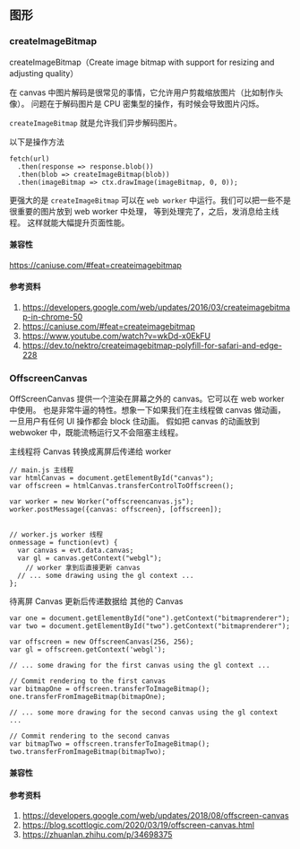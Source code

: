 ## 图形

### createImageBitmap
createImageBitmap（Create image bitmap with support for resizing and adjusting quality）

在 canvas 中图片解码是很常见的事情，它允许用户剪裁缩放图片（比如制作头像）。
问题在于解码图片是 CPU 密集型的操作，有时候会导致图片闪烁。

`createImageBitmap` 就是允许我们异步解码图片。

以下是操作方法

```
fetch(url)
  .then(response => response.blob())
  .then(blob => createImageBitmap(blob))
  .then(imageBitmap => ctx.drawImage(imageBitmap, 0, 0));
```

更强大的是 `createImageBitmap` 可以在 `web worker` 中运行。我们可以把一些不是很重要的图片放到 web worker 中处理，
等到处理完了，之后，发消息给主线程。
这样就能大幅提升页面性能。



#### 兼容性

https://caniuse.com/#feat=createimagebitmap

#### 参考资料
1. https://developers.google.com/web/updates/2016/03/createimagebitmap-in-chrome-50
2. https://caniuse.com/#feat=createimagebitmap
3. https://www.youtube.com/watch?v=wkDd-x0EkFU
4. https://dev.to/nektro/createimagebitmap-polyfill-for-safari-and-edge-228

### OffscreenCanvas

OffScreenCanvas 提供一个渲染在屏幕之外的 canvas。它可以在 web worker 中使用。
也是非常牛逼的特性。想象一下如果我们在主线程做 canvas 做动画，一旦用户有任何 UI 操作都会 block 住动画。
假如把 canvas 的动画放到 webwoker 中，既能流畅运行又不会阻塞主线程。

主线程将 Canvas 转换成离屏后传递给 worker

```
// main.js 主线程
var htmlCanvas = document.getElementById("canvas");
var offscreen = htmlCanvas.transferControlToOffscreen();

var worker = new Worker("offscreencanvas.js"); 
worker.postMessage({canvas: offscreen}, [offscreen]);


// worker.js worker 线程
onmessage = function(evt) {
  var canvas = evt.data.canvas;
  var gl = canvas.getContext("webgl");
	// worker 拿到后直接更新 canvas
  // ... some drawing using the gl context ...
};
```



待离屏 Canvas 更新后传递数据给 其他的 Canvas

```
var one = document.getElementById("one").getContext("bitmaprenderer"); 
var two = document.getElementById("two").getContext("bitmaprenderer");

var offscreen = new OffscreenCanvas(256, 256);
var gl = offscreen.getContext('webgl');

// ... some drawing for the first canvas using the gl context ...

// Commit rendering to the first canvas
var bitmapOne = offscreen.transferToImageBitmap();
one.transferFromImageBitmap(bitmapOne);

// ... some more drawing for the second canvas using the gl context ...

// Commit rendering to the second canvas 
var bitmapTwo = offscreen.transferToImageBitmap();
two.transferFromImageBitmap(bitmapTwo);
```


#### 兼容性

#### 参考资料
1. https://developers.google.com/web/updates/2018/08/offscreen-canvas
2. https://blog.scottlogic.com/2020/03/19/offscreen-canvas.html
3. https://zhuanlan.zhihu.com/p/34698375